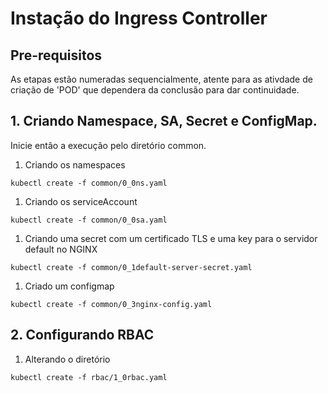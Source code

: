 # Instação do Ingress Controller

## Pre-requisitos

As etapas estão numeradas sequencialmente, atente para as ativdade de criação de 'POD' que dependera da conclusão para dar continuidade.

## 1. Criando Namespace, SA, Secret e ConfigMap.

Inicie então a execução pelo diretório common.

1. Criando os namespaces

  ```
  kubectl create -f common/0_0ns.yaml
  ```

1. Criando os serviceAccount
  ```
  kubectl create -f common/0_0sa.yaml
  ```
1. Criando uma secret com um certificado TLS e uma key para o servidor default no NGINX
  ```
  kubectl create -f common/0_1default-server-secret.yaml
  ```
1. Criado um configmap
  ```
  kubectl create -f common/0_3nginx-config.yaml
  ```

## 2. Configurando RBAC
1. Alterando o diretório
  ```
  kubectl create -f rbac/1_0rbac.yaml
  ```
